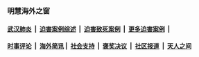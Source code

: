 
### 明慧海外之窗

####  [武汉肺炎](indexes/365.md?t=06031001) &nbsp;|&nbsp;  [迫害案例综述](indexes/328.md?t=06031001) &nbsp;|&nbsp; [迫害致死案例](indexes/277.md?t=06031001)  &nbsp;|&nbsp; [更多迫害案例](indexes/81.md?t=06031001)  &nbsp;|&nbsp; 
####  [时事评论](indexes/19.md?t=06031001) &nbsp;|&nbsp; [海外简讯](indexes/245.md?t=06031001)&nbsp;|&nbsp;  [社会支持](indexes/140.md?t=06031001) &nbsp;|&nbsp; [褒奖决议](indexes/282.md?t=06031001) &nbsp;|&nbsp; [社区报道](indexes/91.md?t=06031001)  &nbsp;|&nbsp; [天人之间](indexes/78.md?t=06031001) 

